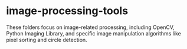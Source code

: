 # image-processing-tools
These folders focus on image-related processing, including OpenCV, Python Imaging Library, and specific image manipulation algorithms like pixel sorting and circle detection.
